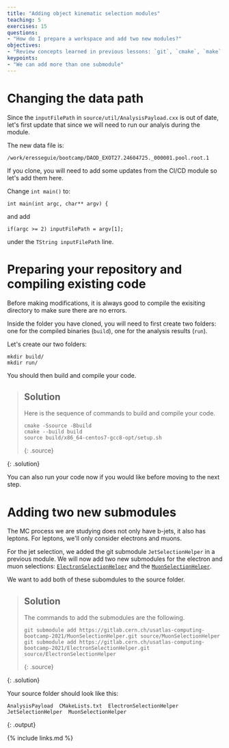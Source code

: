 ```yaml
---
title: "Adding object kinematic selection modules"
teaching: 5
exercises: 15
questions:
- "How do I prepare a workspace and add two new modules?"
objectives:
- "Review concepts learned in previous lessons: `git`, `cmake`, `make`."
keypoints:
- "We can add more than one submodule"
---
```


# Changing the data path

Since the `inputFilePath` in `source/util/AnalysisPayload.cxx` is out of date, let's first update that since we will need to run our analyis during the module.

The new data file is:
~~~
/work/eresseguie/bootcamp/DAOD_EXOT27.24604725._000001.pool.root.1
~~~

If you clone, you will need to add some updates from the CI/CD module so let's add them here.

Change `int main()` to:
~~~
int main(int argc, char** argv) {
~~~

and add 
~~~
if(argc >= 2) inputFilePath = argv[1];
~~~
under the `TString inputFilePath` line.

# Preparing your repository and compiling existing code

Before making modifications, it is always good to compile the exisiting directory to make sure there are no errors.

Inside the folder you have cloned, you will need to first create two folders: one for the compiled binaries (`build`), one for the analysis results (`run`).

Let's create our two folders:
~~~shell
mkdir build/
mkdir run/
~~~

You should then build and compile your code. 

> ## Solution
>
> Here is the sequence of commands to build and compile your code.
>
> ~~~shell
> cmake -Ssource -Bbuild
> cmake --build build
> source build/x86_64-centos7-gcc8-opt/setup.sh
> ~~~
> {: .source}
>
{: .solution}


You can also run your code now if you would like before moving to the next step.

# Adding two new submodules

The MC process we are studying does not only have b-jets, it also has leptons. For leptons, we'll only consider electrons and muons.

For the jet selection, we added the git submodule `JetSelectionHelper` in a previous module. We will now add two new submodules for the electron and muon selections: [`ElectronSelectionHelper`](https://gitlab.cern.ch/usatlas-computing-bootcamp-2021/ElectronSelectionHelper) and the [`MuonSelectionHelper`](https://gitlab.cern.ch/usatlas-computing-bootcamp-2021/MuonSelectionHelper). 

We want to add both of these subomdules to the source folder.

> ## Solution
>
> The commands to add the submodules are the following.
>
> ~~~shell
> git submodule add https://gitlab.cern.ch/usatlas-computing-bootcamp-2021/MuonSelectionHelper.git source/MuonSelectionHelper
> git submodule add https://gitlab.cern.ch/usatlas-computing-bootcamp-2021/ElectronSelectionHelper.git source/ElectronSelectionHelper
> ~~~
> {: .source}
>
{: .solution}

Your source folder should look like this:

~~~
AnalysisPayload  CMakeLists.txt  ElectronSelectionHelper  JetSelectionHelper  MuonSelectionHelper
~~~
{: .output}


{% include links.md %}

